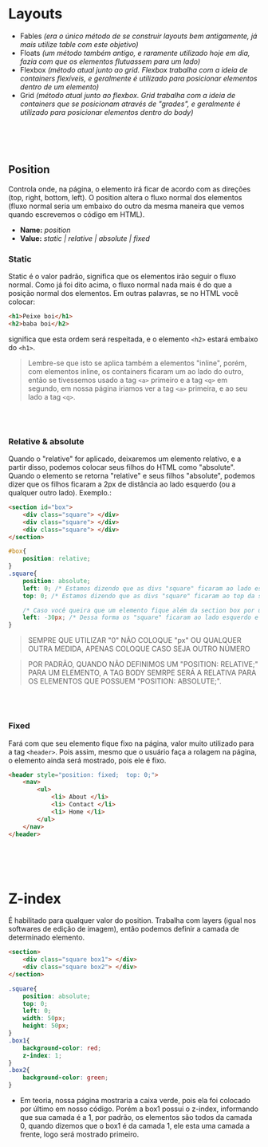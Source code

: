 # Layouts

- Fables _(era o único método de se construir layouts bem antigamente, já mais utilize table com este objetivo)_
- Floats _(um método também antigo, e raramente utilizado hoje em dia, fazia com que os elementos flutuassem para um lado)_
- Flexbox _(método atual junto ao grid. Flexbox trabalha com a ideia de containers flexíveis, e geralmente é utilizado para posicionar elementos dentro de um elemento)_
- Grid _(método atual junto ao flexbox. Grid trabalha com a ideia de containers que se posicionam através de "grades", e geralmente é utilizado para posicionar elementos dentro do body)_


</br>
</br>
</br>

## Position 
Controla onde, na página, o elemento irá ficar de acordo com as direções (top, right, bottom, left).
O position altera o fluxo normal dos elementos (fluxo normal seria um embaixo do outro da mesma maneira que vemos quando escrevemos o código em HTML). 

- __Name:__ _position_
- __Value:__ _static | relative | absolute | fixed_ 


### Static
Static é o valor padrão, significa que os elementos irão seguir o fluxo normal.
Como já foi dito acima, o fluxo normal nada mais é do que a posição normal dos elementos.
Em outras palavras, se no HTML você colocar:
```html
<h1>Peixe boi</h1>
<h2>baba boi</h2>
```
significa que esta ordem será respeitada, e o elemento <code>&lt;h2&gt;</code> estará embaixo do 
<code>&lt;h1&gt;</code>.

> Lembre-se que isto se aplica também a elementos "inline", porém, com elementos inline, os containers ficaram um ao lado do outro, então se tivessemos usado a tag <code>&lt;a&gt;</code> primeiro e a tag <code>&lt;q&gt;</code> em segundo, em nossa página iriamos ver a tag <code>&lt;a&gt;</code> primeira, e ao seu lado a tag <code>&lt;q&gt;</code>. 

</br>
</br>

### Relative & absolute
Quando o "relative" for aplicado, deixaremos um elemento relativo, e a partir disso, podemos colocar seus filhos do HTML como "absolute". 
Quando o elemento se retorna "relative" e seus filhos "absolute", podemos dizer que os filhos ficaram a 2px de distância ao lado esquerdo (ou a qualquer outro lado). Exemplo.:
```html 
<section id="box">
    <div class="square"> </div> 
    <div class="square"> </div> 
    <div class="square"> </div> 
</section>
```
```css
#box{
    position: relative; 
}
.square{
    position: absolute;
    left: 0; /* Estamos dizendo que as divs "square" ficaram ao lado esquerdo da section box" */
    top: 0; /* Estamos dizendo que as divs "square" ficaram ao top da section box" */

    /* Caso você queira que um elemento fique além da section box por um determinado lado, você pode usar números negativos */
    left: -30px; /* Dessa forma os "square" ficaram ao lado esquerdo e fora da section box */
}
```
> SEMPRE QUE UTILIZAR "0" NÃO COLOQUE "px" OU QUALQUER OUTRA MEDIDA, APENAS COLOQUE CASO SEJA OUTRO NÚMERO

> POR PADRÃO, QUANDO NÃO DEFINIMOS UM "POSITION: RELATIVE;" PARA UM ELEMENTO, A TAG BODY SEMRPE SERÁ A RELATIVA PARA OS ELEMENTOS QUE POSSUEM "POSITION: ABSOLUTE;".



</br>
</br>


### Fixed
Fará com que seu elemento fique fixo na página, valor muito utilizado para a tag <code>&lt;header&gt;</code>. Pois assim, mesmo que o usuário faça a rolagem na página, o elemento ainda será mostrado, pois ele é fixo.

```html
<header style="position: fixed;  top: 0;">
    <nav>
        <ul>
            <li> About </li>
            <li> Contact </li>
            <li> Home </li>
        </ul>
    </nav>
</header>
```

</br>
</br>
</br>

# Z-index
É habilitado para qualquer valor do position. 
Trabalha com layers (igual nos softwares de edição de imagem), então podemos definir a camada de determinado elemento.

```html 
<section>
    <div class="square box1"> </div>
    <div class="square box2"> </div>
</section>
```
```css
.square{
    position: absolute; 
    top: 0;
    left: 0;
    width: 50px;
    height: 50px; 
}
.box1{
    background-color: red;
    z-index: 1;
}
.box2{
    background-color: green;
}
```
* Em teoria, nossa página mostraria a caixa verde, pois ela foi colocado por último em nosso código. Porém a box1 possui o z-index, informando que sua camada é a 1, por padrão, os elementos são todos da camada 0, quando dizemos que o box1 é da camada 1, ele esta uma camada a frente, logo será mostrado primeiro.
